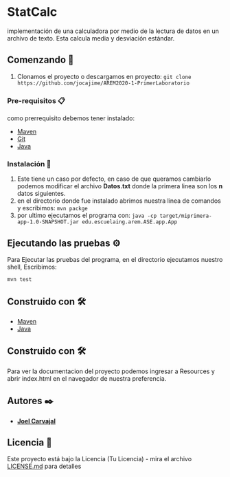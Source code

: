 
# StatCalc

implementación de una calculadora por medio de la lectura de datos en un archivo de texto. Esta calcula media y desviación estándar.

## Comenzando 🚀
1. Clonamos el proyecto o descargamos en proyecto:
   `git clone https://github.com/jocajime/AREM2020-1-PrimerLaboratorio`

### Pre-requisitos 📋
como prerrequisito debemos tener instalado:

- [Maven](https://maven.apache.org/)
- [Git](https://git-scm.com/)
- [Java](https://www.java.com/es/)

### Instalación 🔧
1. Este tiene un caso por defecto, en caso de que queramos cambiarlo podemos modificar el archivo **Datos.txt** donde la primera linea son los **n** datos siguientes.
2. en el directorio donde fue instalado abrimos nuestra linea de comandos y escribimos:
   `mvn packge`
3. por ultimo ejecutamos el programa con:
   `java -cp target/miprimera-app-1.0-SNAPSHOT.jar edu.escuelaing.arem.ASE.app.App`

## Ejecutando las pruebas ⚙️

Para Ejecutar las pruebas del programa, en el directorio ejecutamos nuestro shell, Escribimos:

    mvn test

## Construido con 🛠️

* [Maven](https://maven.apache.org/)
* [Java](https://www.java.com/es/)

## Construido con 🛠️
 
Para ver la documentacion del proyecto podemos ingresar a Resources y abrir index.html en el navegador de nuestra preferencia.

## Autores ✒️

* [**Joel Carvajal**](https://www.linkedin.com/in/joel-carvajal/)

## Licencia 📄

Este proyecto está bajo la Licencia (Tu Licencia) - mira el archivo [LICENSE.md](LICENSE.md) para detalles
